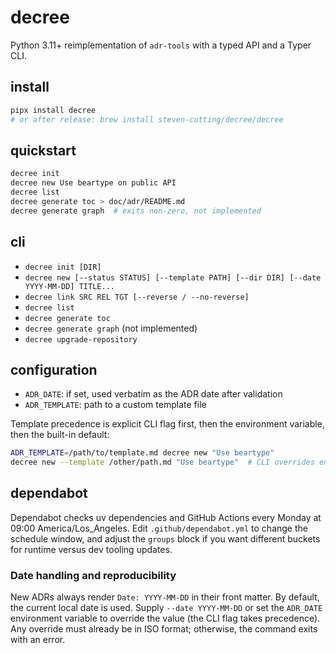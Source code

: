 # decree

Python 3.11+ reimplementation of `adr-tools` with a typed API and a Typer CLI.

## install

```bash
pipx install decree
# or after release: brew install steven-cutting/decree/decree
````

## quickstart

```bash
decree init
decree new Use beartype on public API
decree list
decree generate toc > doc/adr/README.md
decree generate graph  # exits non-zero, not implemented
```

## cli

* `decree init [DIR]`
* `decree new [--status STATUS] [--template PATH] [--dir DIR] [--date YYYY-MM-DD] TITLE...`
* `decree link SRC REL TGT [--reverse / --no-reverse]`
* `decree list`
* `decree generate toc`
* `decree generate graph` (not implemented)
* `decree upgrade-repository`

## configuration

* `ADR_DATE`: if set, used verbatim as the ADR date after validation
* `ADR_TEMPLATE`: path to a custom template file

Template precedence is explicit CLI flag first, then the environment variable, then the
built-in default:

```bash
ADR_TEMPLATE=/path/to/template.md decree new "Use beartype"
decree new --template /other/path.md "Use beartype"  # CLI overrides env var
```

## dependabot

Dependabot checks uv dependencies and GitHub Actions every Monday at 09:00 America/Los_Angeles.
Edit `.github/dependabot.yml` to change the schedule window,
and adjust the `groups` block if you want different buckets for runtime versus dev tooling updates.

### Date handling and reproducibility

New ADRs always render `Date: YYYY-MM-DD` in their front matter. By default, the
current local date is used. Supply `--date YYYY-MM-DD` or set the `ADR_DATE`
environment variable to override the value (the CLI flag takes precedence). Any
override must already be in ISO format; otherwise, the command exits with an
error.
